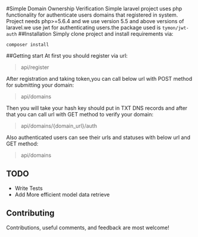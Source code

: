 
#Simple Domain Ownership Verification
Simple laravel project uses php functionality for authenticate users domains that registered in system.
Project needs php>=5.6.4 and we use version 5.5 and above versions of laravel.we use jwt for authenticating users.the package used is `tymon/jwt-auth`
##Installation
Simply clone project and install requirements via:
```
composer install
```


##Getting start
At first you should register via url:
>api/register

After registration and taking token,you can call below url with POST method for submitting your domain:
>api/domains

Then you will take your hash key should put in TXT DNS records and after that you can call url with GET method to verify your domain:
>api/domains/{domain_url}/auth

Also authenticated users can see their urls and statuses with below url and GET method:
>api/domains

## TODO
- Write Tests
- Add More efficient model data retrieve

## Contributing
Contributions, useful comments, and feedback are most welcome!